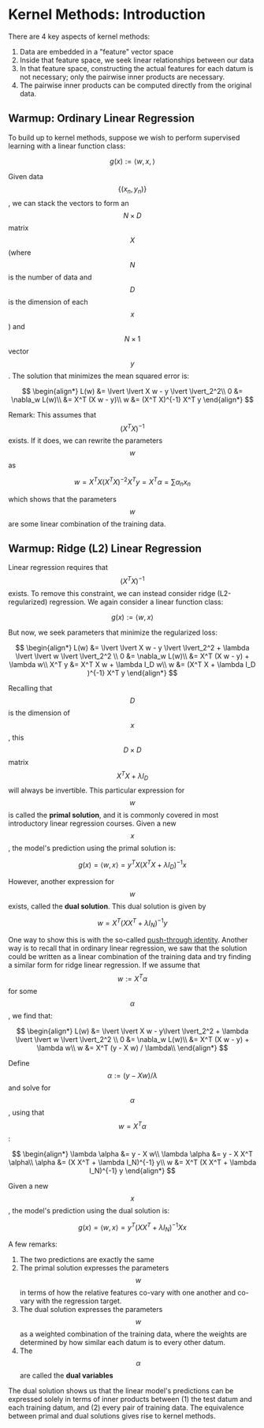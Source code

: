 # Kernel Methods: Introduction

There are 4 key aspects of kernel methods:

1. Data are embedded in a "feature" vector space
2. Inside that feature space, we seek linear relationships between our data
3. In that feature space, constructing the actual features for each datum
  is not necessary; only the pairwise inner products are necessary.
4. The pairwise inner products can be computed directly from the original data.

## Warmup: Ordinary Linear Regression

To build up to kernel methods, suppose we wish to perform supervised learning
with a linear function class:

$$ g(x) := \langle w, x, \rangle$$

Given data $$\{(x_n, y_n)\}$$, we can stack the vectors to form an $$N \times D$$
matrix $$X$$ (where $$N$$ is the number of data and $$D$$ is the dimension 
of each $$x$$) and $$N \times 1$$ vector $$y$$. The solution that minimizes the 
mean squared error is:

$$
\begin{align*}
L(w) &= \lvert \lvert X w - y \lvert \lvert_2^2\\
0 &= \nabla_w L(w)\\
&= X^T (X w - y)\\
w &= (X^T X)^{-1} X^T y
\end{align*}
$$

Remark: This assumes that $$(X^T X)^{-1}$$ exists. If it does, we can rewrite
the parameters $$w$$ as 

$$w = X^T X (X^T X)^{-2} X^T y = X^T \alpha = \sum \alpha_n x_n $$

which shows that the parameters $$w$$ are some linear combination of the 
training data.

## Warmup: Ridge (L2) Linear Regression

Linear regression requires that $$ (X^T X)^{-1}$$ exists. To remove this constraint,
we can instead consider ridge (L2-regularized) regression. We again consider a
linear function class:

$$ g(x) := \langle w, x \rangle$$

But now, we seek parameters that minimize the regularized loss:

$$
\begin{align*}
L(w) &= \lvert \lvert X w - y \lvert \lvert_2^2 + \lambda \lvert \lvert w \lvert \lvert_2^2 \\
0 &= \nabla_w L(w)\\
&= X^T (X w - y) + \lambda w\\
X^T y &= X^T X w  + \lambda I_D w\\
w &= (X^T X + \lambda I_D )^{-1} X^T y
\end{align*}
$$

Recalling that $$D$$ is the dimension of $$x$$, this $$D \times D$$ matrix $$X^T X + \lambda I_D$$ will always be invertible. This 
particular expression for $$w$$ is called the **primal solution**, and it 
is commonly covered in most introductory linear regression courses. 
Given a new $$x$$, the model's prediction using the primal solution is:

$$g(x) = \langle w, x \rangle = y^T X (X^T X + \lambda I_D)^{-1} x$$

However, another expression for $$w$$ exists, called the **dual solution**. This dual solution
is given by

$$w = X^T (X X^T + \lambda I_N)^{-1} y$$

One way to show this is with the so-called
[push-through identity](https://en.wikipedia.org/wiki/Woodbury_matrix_identity).
Another way is to recall that in ordinary linear regression, we saw 
that the solution could be written as a linear combination of the training data and try
finding a similar form for ridge linear regression. If we assume that $$w := X^T \alpha$$
for some $$\alpha$$, we find that:

$$
\begin{align*}
L(w) &= \lvert \lvert X w - y\lvert \lvert_2^2 + \lambda \lvert \lvert w \lvert \lvert_2^2 \\
0 &= \nabla_w L(w)\\
&= X^T (X w - y) + \lambda w\\
w &= X^T (y - X w) / \lambda\\
\end{align*}
$$

Define $$\alpha := (y - X w) / \lambda$$ and solve for $$\alpha$$, using that $$w = X^T \alpha$$:

$$
\begin{align*}
\lambda \alpha &= y - X w\\
\lambda \alpha &= y - X X^T \alpha\\
\alpha &= (X X^T + \lambda I_N)^{-1} y\\
w &= X^T (X X^T + \lambda I_N)^{-1} y
\end{align*}
$$

Given a new $$x$$, the model's prediction using the dual solution is:

$$g(x) = \langle w, x \rangle = y^T (X X^T + \lambda I_N)^{-1} X x$$


A few remarks:
1. The two predictions are exactly the same
2. The primal solution expresses the parameters $$w$$ in terms of 
how the relative features co-vary with one another and co-vary with the regression target.
3. The dual solution expresses the parameters $$w$$ as a weighted combination
  of the training data, where the weights are determined by how similar each 
  datum is to every other datum.
4. The $$\alpha$$ are called the **dual variables**

The dual solution shows us that the linear model's predictions can be expressed
solely in terms of inner products between (1) the test datum and each training datum,
and (2) every pair of training data. The equivalence between primal and dual solutions
gives rise to kernel methods.
